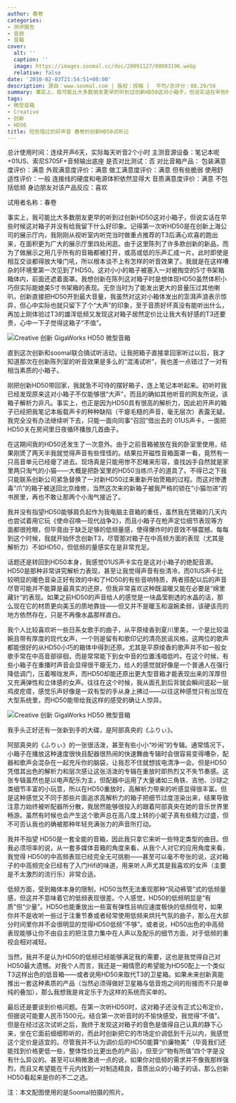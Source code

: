 ```yaml
---
author: 春卷
categories:
- 测评报告
- 音频
- 音箱
cover:
  alt: ''
  caption: ''
  image: https://images.soomal.cc/doc/20091127/00003196.webp
  relative: false
date: '2010-02-03T21:54:51+08:00'
description: 源自：www.soomal.com | 版权：投稿 |  平均/总评分：08.29/58
summary: 事实上，我可能比大多数朋友更早的听到过创新HD50这对小箱子，但说实话在早些时候这对箱子并没有给我留下什么好印象。记得第一次听HD50是在创新上海公司的展示厅内，为了做展示之用几乎所有的音箱都被打开，或高或低的乐声汇成一片。此时即使是相互交谈都得放大嗓门吼，所以根本谈不上有怎样的听音效果了。我就是在这样嘈杂的环境里第一次……
tags:
- 微型音箱
- Creative
- 创新
- HD50
title: 险些错过的好声音 春卷的创新HD50试听记
---
```


总计使用时间：连续开声6天，实际每天听音2个小时
主测音源设备：笔记本呢+01US、索尼S705F+音频输出底座
是否对比测试：否
对比音箱产品：
包装满意度评价：满意
外观满意度评价：满意
做工满意度评价：满意 但有些脆弱
使用舒适性评价：一般 连接线的硬度和电源体积依然显得大
音质满意度评价：满意 不包括低频
身边朋友对该产品反应：喜欢



试用者名称：春卷



事实上，我可能比大多数朋友更早的听到过创新HD50这对小箱子，但说实话在早些时候这对箱子并没有给我留下什么好印象。记得第一次听HD50是在创新上海公司的展示厅内，我刚刚从视听室内听完当时做重点推荐的T3后满心欢喜的跑出来，在面积更为广大的展示厅里四处闲逛。由于这里陈列了许多款创新的新品，而为了做展示之用几乎所有的音箱都被打开，或高或低的乐声汇成一片。此时即使是相互交谈都得放大嗓门吼，所以根本谈不上有怎样的听音效果了。我就是在这样嘈杂的环境里第一次见到了HD50。这对小小的箱子被塞入一对被掏空的5寸书架箱箱体内，前面还遮着面罩。我想创新在陈列这对箱子时是想体现HD50虽然体积小巧但实际能媲美5寸书架箱的表现。无奈当时为了能发出更大的音量压过其他喇叭，创新直接把HD50开到最大音量，我虽然对这对小箱体发出的澎湃声浪表示惊异，但心中实际也就只留下了个“大声”的印象，至于音质好坏真没有能听出什么，再加上刚体验过T3的雄浑低频又发现这对箱子居然定价比让我大有好感的T3还要贵，心中一下子觉得这箱子“不值”。



![Creative 创新 GigaWorks HD50 微型音箱](https://images.soomal.cc/doc/20091127/00003196.webp)



直到这次创新和soomal联合搞试听活动，让我把箱子直接拿回家听过以后，我才知道那次在创新陈列室的听音效果是多么的“混淆试听”，我也差一点错过了一对有相当素质的小箱子。



刚把创新HD50带回家，我就急不可待的摆好箱子，连上笔记本听起来。初听时我已经发现原来这对小箱子不仅能够很“大声”，而且的确如其他听音的网友所说，该箱子解析力非凡。事实上，也正是因为HD50具有很高的解析力，因此初开声的箱子已经把我笔记本板载声卡的种种缺陷（干瘪毛糙的声音，毫无层次）表露无疑。我完全没有办法继续听下去，只能一面向同事“召回”借出去的 
01US声卡，一面把HD50关在房间里日夜循环播放几首曲子。



在这期间我的HD50还发生了一次意外。由于之前音箱被放在我的卧室里使用，结果刚煲了两天半我就觉得声音有些怪怪的。结果拉开磁性音箱面罩一看，竟然有一只高音单元已经瘪了进去。现场真是只能用惨不忍睹来形容，查找凶手自然就是家里两只淘气的小猫――大概是把卧室里的HD50当练爪子的道具了。不得已之下我只能联系创新公司紧急替换了一对新HD50过来重新开始煲箱的过程。而这对惨遭毒“爪”的箱子被送回北京维修，当然这次来的新箱子被我严格的锁在“小猫勿进”的书房里，再也不敢让那两个小淘气接近了。



我并没有指望HD50能够肩负起作为我电脑主音箱的重任，虽然我在煲箱的几天内也尝试着用它玩《使命召唤―现代战争2》，而且小箱子在枪声定位细节表现等方面都很抢眼，但毕竟由于缺乏足够的低频量感，使得爆炸时的音效不够震撼。每每到这个时候，我就开始怀念创新T3，尽管那对箱子在中高频方面的表现（尤其是解析力）不如HD50，但低频的量感实在是非常充足。



话题还是转回到HD50本身，我感觉01US声卡实在是这对小箱子的绝配音源。 
HD50是那种非常讲究解析力表现，甚至让我觉得声音有些清冷，而01US声卡比较明显的暖色音染正好有效的中和了HD50的有些音响特质，两者搭配以后的声音尽管可能并不能算是最真实的还原，但我非常喜欢这种既温暖又能在必要是“绵里藏针”的表现。如果之前HD50的声音给人的感觉是一块晶莹剔透的水晶的话，那么现在它的材质更向美玉的质地靠拢――但又并不是暖玉和温婉柔弱，该硬该亮的地方依然存在，只是不再像水晶那样直白。



我个人比较喜欢听一些日系女歌手的曲子，从平原绫香到夏川里美，一个是比较温婉且带有厚度的现代女声，一个则是留有和歌印记的清亮民谣风格，这两位的歌声都能很好的从HD50小巧的箱体中得到还原。尤其是平原绫香的歌声并不如一般女歌手常在中高音部徘徊，而是常常能下到女中音的位置浅唱低吟。在这个时候，有些小箱子在重播时声音会显得很干瘪无力，给人的感觉就好像是一个普通人在强行降低调门，压着喉咙发声，而HD50却能还原出更大型音箱才能表现出来的浑厚但又充满弹性和立体感的女声。往往在这个时候，我从面孔到后背就会瞬间竖起一层鸡皮疙瘩，感觉乐声好像是一双有型的手从身上拂过――以往这种感觉只有出现在大型系统里，而HD50能带给我这样的感受的确让人惊异。



![Creative 创新 GigaWorks HD50 微型音箱](https://images.soomal.cc/doc/20091127/00003194.webp)



我手头正好还有一张新到手的大碟，是阿部真央的《ふりぃ》。



阿部真央的《ふりぃ》的一张很活泼，甚至有些小小“吵闹”的专辑。通常情况下，小箱子在播放这种速度很快且配器很热闹的快速舞曲专辑时会很容易变得嘈杂，配器和歌声会混杂在一起充斥你的脑袋，让我忍不住就想拔电清净一会。但是HD50凭借其出色的解析力和层次感让这张活泼的专辑在重放时即热烈又不失节奏感。这张专辑虽然也是以电声配乐为主，但配器中运用了大量诸如三角铁、吉他、沙球之类细节丰富的小玩意，所以在HD50重放时，高解析力带来的听感显得很丰富。但是这种感觉又不同于那些片面追求高解析力的箱子把细节过度渲染出来，结果导致注意力始终被听配器所分散，我居然能够很投入的跟着阿部真央在她的音乐世界里畅游。虽然有时候也会产生这个歌声总在高八度上转的小妮子真有些精力过盛，但不可否认我也的确被那种年轻充满张力的声音所打动。



我并不指望 HD50是一套全能的音箱，因此我只拿它来听一些特定类型的曲目。但我必须坦率的说，从一套多媒体音箱的角度来看，从我个人对它的应用角度来看，我觉得 
HD50的中高频表现已经完全无可挑剔――甚至可以毫不夸张的说，这对箱子的中高频完全已经有了入门Hifi的味道，用来听人声尤其是我喜欢的女声（主要是不太激烈的流行乐）非常合适。



低频方面，受到箱体本身的限制，HD50当然无法重现那种“风动裤管”式的低频量感，但这并不意味着它的低频表现很差。个人感觉，HD50的低频明显是“有质”但“少量”。HD50也能重放出一些富有弹性且响应速度极快的低频信号，如果你并不是收听一些过于注重节奏或者经常使用低频来烘托气氛的曲子，那么在大部分时间里你并不会很明显的觉得HD50低频“不够”。或者说，HD50出色的中高频表现能够让你不由自主的把注意力集中在人声以及配乐的细节方面，对于低频的重视会相对减轻。



当然，我并不是认为HD50的低频已经能够满足我的需要，这也是我觉得自己对HD50最大遗憾。对我个人而言，我还是一厢情愿的希望能为HD50配上一个类似T3这样出色的低音箱――或者说用HD50来取代T3的卫星箱。如果未来创新真能推出一套这种素质的产品（当然必须得做好卫星箱与低音炮之间的衔接而不只是单纯的叠加），那么我想我是肯定乐于为这样的系统而买单的。



最后还是要谈到价格问题。在第一次听HD50时，这对箱子还没有正式公布定价，但据说可能要人民币1500元。结合第一次听音时的不愉快感受，我觉得“不值”。但是在经过这次试听之后，我终于发现这对箱子的音色是值得自己认真的静下心来，坐在它面前细细聆听的，而此时创新把它的市场定价调低到千元以内，我感觉这个定价是适宜的。尽管我并不认为调价后的HD50能算“价廉物美”（毕竟我们还能找到价格更低一些，整体性价比更出色的产品），但至少“物有所值”四个字是没有什么异议的。甚至可以稍微激进一点的说，如果你对低频的需求并不像我那样强烈，而且又希望能在千元内找到一对制造精良，音质出众的小箱子的话，那么创新HD50看起来是你的不二之选。



注：本文配图使用的是Soomal拍摄的照片。